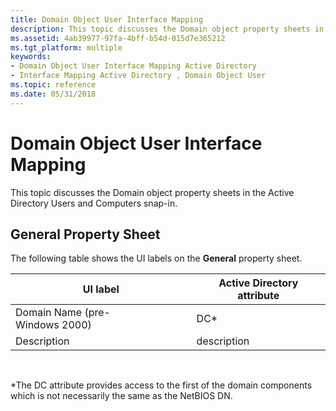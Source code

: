 ```yaml
---
title: Domain Object User Interface Mapping
description: This topic discusses the Domain object property sheets in the Active Directory Users and Computers snap-in.
ms.assetid: 4ab39977-97fa-4bff-b54d-015d7e365212
ms.tgt_platform: multiple
keywords:
- Domain Object User Interface Mapping Active Directory
- Interface Mapping Active Directory , Domain Object User
ms.topic: reference
ms.date: 05/31/2018
---
```


# Domain Object User Interface Mapping

This topic discusses the Domain object property sheets in the Active Directory Users and Computers snap-in.

## General Property Sheet

The following table shows the UI labels on the **General** property sheet.



| UI label                       | Active Directory attribute |
|--------------------------------|----------------------------|
| Domain Name (pre-Windows 2000) | DC\*                       |
| Description                    | description                |



 

\*The DC attribute provides access to the first of the domain components which is not necessarily the same as the NetBIOS DN.

 

 




